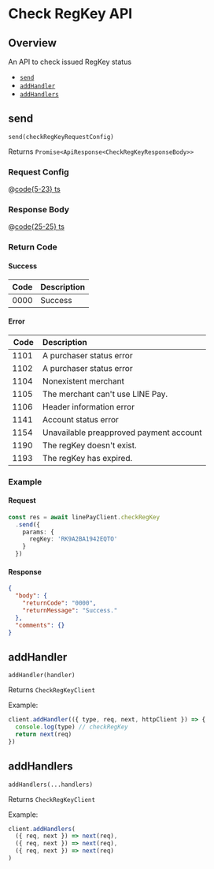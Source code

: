 # Check RegKey API

## Overview

An API to check issued RegKey status

- [`send`](#send)
- [`addHandler`](#addhandler)
- [`addHandlers`](#addhandlers)

## send

```js:no-line-numbers
send(checkRegKeyRequestConfig)
```

Returns `Promise<ApiResponse<CheckRegKeyResponseBody>>`

### Request Config

@[code{5-23} ts](@/line-pay-api/check-regkey.ts)

### Response Body

@[code{25-25} ts](@/line-pay-api/check-regkey.ts)

### Return Code

#### Success

Code | Description
:----:|:------------------------
0000 | Success


#### Error

Code | Description
:----:|:------------------------
1101 | A purchaser status error
1102 | A purchaser status error
1104 | Nonexistent merchant
1105 | The merchant can't use LINE Pay.
1106 | Header information error
1141 | Account status error
1154 | Unavailable preapproved payment account
1190 | The regKey doesn't exist.
1193 | The regKey has expired.

### Example

#### Request
```ts
const res = await linePayClient.checkRegKey
  .send({
    params: {
      regKey: 'RK9A2BA1942EQTO'
    }
  })
```

#### Response
```json
{
  "body": {
    "returnCode": "0000",
    "returnMessage": "Success."
  },
  "comments": {}
}
```

## addHandler

```js:no-line-numbers
addHandler(handler)
```

Returns `CheckRegKeyClient`

Example:
```js
client.addHandler(({ type, req, next, httpClient }) => {
  console.log(type) // checkRegKey
  return next(req)
})
```

## addHandlers

```js:no-line-numbers
addHandlers(...handlers)
```

Returns `CheckRegKeyClient`

Example:
```js
client.addHandlers(
  ({ req, next }) => next(req),
  ({ req, next }) => next(req),
  ({ req, next }) => next(req)
)
```
